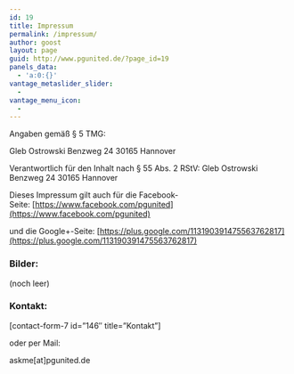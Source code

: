 ```yaml
---
id: 19
title: Impressum
permalink: /impressum/
author: goost
layout: page
guid: http://www.pgunited.de/?page_id=19
panels_data:
  - 'a:0:{}'
vantage_metaslider_slider:
  - 
vantage_menu_icon:
  - 
---
```

Angaben gemäß § 5 TMG:

Gleb Ostrowski
Benzweg 24
30165 Hannover

Verantwortlich für den Inhalt nach § 55 Abs. 2 RStV:
Gleb Ostrowski
Benzweg 24
30165 Hannover

Dieses Impressum gilt auch für die Facebook-Seite: [https://www.facebook.com/pgunited](https://www.facebook.com/pgunited)

und die Google+-Seite: [https://plus.google.com/113190391475563762817](https://plus.google.com/113190391475563762817)

### Bilder:

(noch leer)

### Kontakt:

[contact-form-7 id=&#8221;146&#8243; title=&#8221;Kontakt&#8221;]

oder per Mail:

askme[at]pgunited.de
